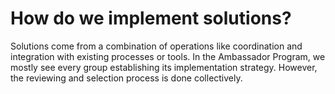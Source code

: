 # How do we implement solutions?

Solutions come from a combination of operations like coordination and integration with existing processes or tools. In the Ambassador Program, we mostly see every group establishing its implementation strategy. However, the reviewing and selection process is done collectively.
